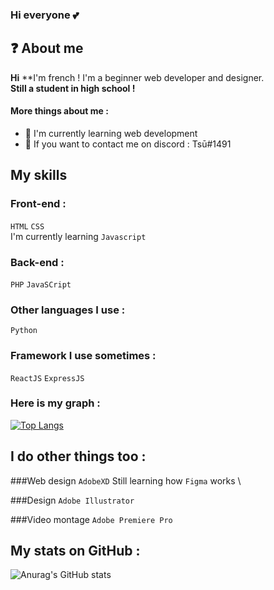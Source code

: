 
### Hi everyone 💕

## ❓ About me

**Hi**
**I'm french ! I'm a beginner web developer and designer. \
**Still a student in high school !**

#### More things about me :

- 📂 I'm currently learning web development
- 💭 If you want to contact me on discord : Tsū#1491

## My skills

### Front-end :
`HTML` `CSS` 
\
I'm currently learning `Javascript`

### Back-end :
`PHP` `JavaSCript` 

### Other languages I use :
`Python`

### Framework I use sometimes :
`ReactJS` `ExpressJS`

### Here is my graph : 

[![Top Langs](https://github-readme-stats.vercel.app/api/top-langs/?username=Lola0810&layout=compact)](https://github.com/anuraghazra/github-readme-stats)

## I do other things too :
  
###Web design
`AdobeXD`
Still learning how `Figma` works \

###Design
`Adobe Illustrator` 


###Video montage
`Adobe Premiere Pro` 


## My stats on GitHub :

![Anurag's GitHub stats](https://github-readme-stats.vercel.app/api?username=Lola0810&show_icons=true&theme=onedark)
